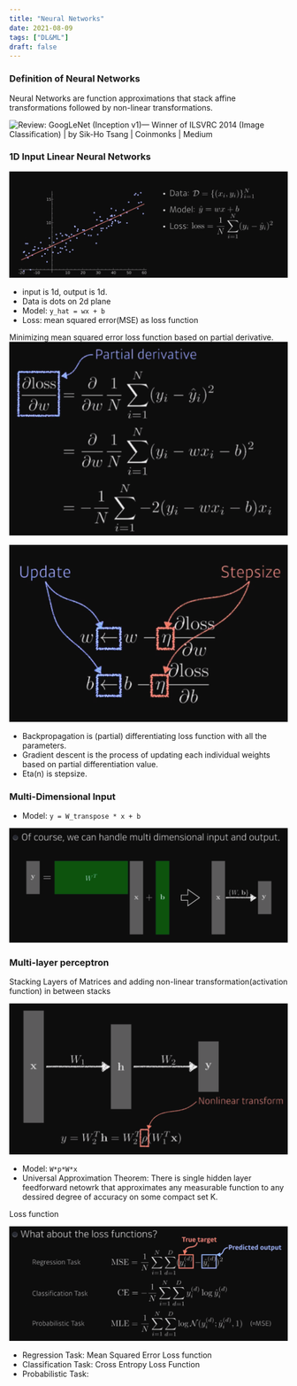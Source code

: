 ```yaml
---
title: "Neural Networks"
date: 2021-08-09
tags: ["DL&ML"]
draft: false
---
```


### Definition of Neural Networks

Neural Networks are function approximations that stack affine transformations followed by non-linear transformations. 

![Review: GoogLeNet (Inception v1)— Winner of ILSVRC 2014 (Image  Classification) | by Sik-Ho Tsang | Coinmonks | Medium](https://miro.medium.com/max/5176/1*ZFPOSAted10TPd3hBQU8iQ.png)

### 1D Input Linear Neural Networks

![image-20210809212936712](./image/Neural-Networks/image-20210809212936712.png)

- input is 1d, output is 1d.
- Data is dots on 2d plane
- Model: `y_hat = wx + b`
- Loss: mean squared error(MSE) as loss function

Minimizing mean squared error loss function based on partial derivative. ![image-20210809213447949](./image/Neural-Networks/image-20210809213447949.png)

![image-20210809221240484](./image/Neural-Networks/image-20210809221240484.png)

- Backpropagation is (partial) differentiating loss function with all the parameters. 
- Gradient descent is the process of updating each individual weights based on partial differentiation value. 
- Eta(n) is stepsize. 

### Multi-Dimensional Input

- Model: `y = W_transpose * x + b`

![image-20210809221530430](./image/Neural-Networks/image-20210809221530430.png)

### Multi-layer perceptron

Stacking Layers of Matrices and adding non-linear transformation(activation function) in between stacks

![image-20210809221639897](./image/Neural-Networks/image-20210809221639897.png)

- Model: `W*p*W*x`
- Universal Approximation Theorem: There is single hidden layer feedforward netowrk that approximates any measurable function to any dessired degree of accuracy on some compact set K.

Loss function

![image-20210809223135091](./image/Neural-Networks/image-20210809223135091.png)

- Regression Task: Mean Squared Error Loss function
- Classification Task: Cross Entropy Loss Function
- Probabilistic Task: 

